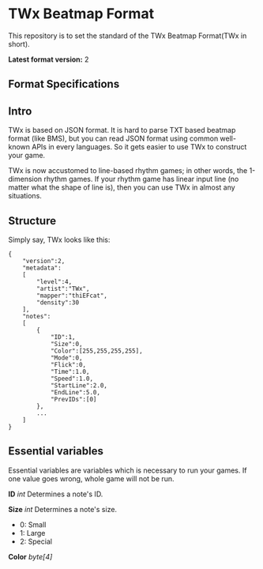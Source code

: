 # TWx Beatmap Format

This repository is to set the standard of the TWx Beatmap Format(TWx in short).

**Latest format version:** 2

## Format Specifications

## Intro

TWx is based on JSON format. It is hard to parse TXT based beatmap format (like BMS), but you can read JSON format using common well-known APIs in every languages. So it gets easier to use TWx to construct your game.

TWx is now accustomed to line-based rhythm games; in other words, the 1-dimension rhythm games. If your rhythm game has linear input line (no matter what the shape of line is), then you can use TWx in almost any situations.

## Structure

Simply say, TWx looks like this:

    {
        "version":2,
        "metadata":
        [
            "level":4,
            "artist":"TWx",
            "mapper":"thiEFcat",
            "density":30
        ],
        "notes":
        [
            {
                "ID":1,
                "Size":0,
                "Color":[255,255,255,255],
                "Mode":0,
                "Flick":0,
                "Time":1.0,
                "Speed":1.0,
                "StartLine":2.0,
                "EndLine":5.0,
                "PrevIDs":[0]
            },
            ...
        ]
    }

## Essential variables

Essential variables are variables which is necessary to run your games. If one value goes wrong, whole game will not be run.

**ID** *int*
Determines a note's ID.

**Size** *int*
Determines a note's size.
- 0: Small
- 1: Large
- 2: Special

**Color** *byte[4]*
